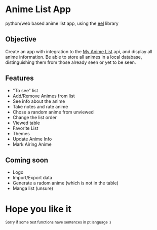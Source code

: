 # Anime List App
python/web based anime list app, using the [eel](https://github.com/ChrisKnott/Eel) library

## Objective
Create an app with integration to the [My Anime List](https://myanimelist.net/) api, and display all anime information. Be able to store all animes in a local database, distinguishing them from those already seen or yet to be seen.

## Features
- "To see" list
- Add/Remove Animes from list
- See info about the anime
- Take notes and rate anime
- Chose a random anime from unviewed
- Change the list order
- Viewed table
- Favorite List
- Themes
- Update Anime Info
- Mark Airing Anime

## Coming soon
- Logo
- Import/Export data
- Generate a radom anime (which is not in the table)
- Manga list (unsure)

# Hope you like it

<small>Sorry if some test functions have sentences in pt language :)<small>